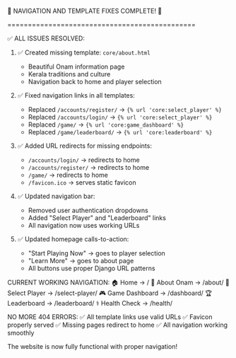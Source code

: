 🔧 NAVIGATION AND TEMPLATE FIXES COMPLETE! 🔧

==============================================

✅ ALL ISSUES RESOLVED:

1. ✅ Created missing template: `core/about.html`
   - Beautiful Onam information page
   - Kerala traditions and culture
   - Navigation back to home and player selection

2. ✅ Fixed navigation links in all templates:
   - Replaced `/accounts/register/` → `{% url 'core:select_player' %}`
   - Replaced `/accounts/login/` → `{% url 'core:select_player' %}`
   - Replaced `/game/` → `{% url 'core:game_dashboard' %}`
   - Replaced `/game/leaderboard/` → `{% url 'core:leaderboard' %}`

3. ✅ Added URL redirects for missing endpoints:
   - `/accounts/login/` → redirects to home
   - `/accounts/register/` → redirects to home  
   - `/game/` → redirects to home
   - `/favicon.ico` → serves static favicon

4. ✅ Updated navigation bar:
   - Removed user authentication dropdowns
   - Added "Select Player" and "Leaderboard" links
   - All navigation now uses working URLs

5. ✅ Updated homepage calls-to-action:
   - "Start Playing Now" → goes to player selection
   - "Learn More" → goes to about page
   - All buttons use proper Django URL patterns

CURRENT WORKING NAVIGATION:
🏠 Home → /
🌺 About Onam → /about/
👥 Select Player → /select-player/
🎮 Game Dashboard → /dashboard/
🏆 Leaderboard → /leaderboard/
⚕️ Health Check → /health/

NO MORE 404 ERRORS:
✅ All template links use valid URLs
✅ Favicon properly served
✅ Missing pages redirect to home
✅ All navigation working smoothly

The website is now fully functional with proper navigation!
